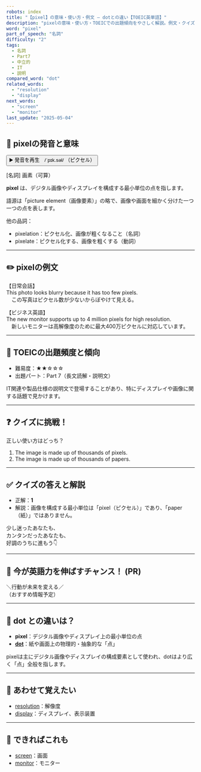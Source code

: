 ```yaml
---
robots: index
title: "【pixel】の意味・使い方・例文 ― dotとの違い【TOEIC英単語】"
description: "pixelの意味・使い方・TOEICでの出題傾向をやさしく解説。例文・クイズ付きでdotとの違いもわかりやすく学べます。"
word: "pixel"
part_of_speech: "名詞"
difficulty: "2"
tags:
  - 名詞
  - Part7
  - 中立的
  - IT
  - 説明
compared_word: "dot"
related_words:
  - "resolution"
  - "display"
next_words:
  - "screen"
  - "monitor"
last_update: "2025-05-04"
---
```


## 🔰 pixelの発音と意味

<button class="play-audio" onclick="playTTS('pixel')">
  <span class="play-audio-main">
    ▶️ 発音を再生　/ˈpɪk.səl/
  </span>
  <span class="play-audio-sub">
    （ピクセル）
  </span>
</button>

[名詞] 画素（可算）

**pixel** は、デジタル画像やディスプレイを構成する最小単位の点を指します。

語源は「picture element（画像要素）」の略で、画像や画面を細かく分けた一つ一つの点を表します。

他の品詞：  
- pixelation：ピクセル化、画像が粗くなること（名詞）
- pixelate：ピクセル化する、画像を粗くする（動詞）

---

## ✏️ pixelの例文

【日常会話】  
This photo looks blurry because it has too few pixels.  
　この写真はピクセル数が少ないからぼやけて見える。

【ビジネス英語】  
The new monitor supports up to 4 million pixels for high resolution.  
　新しいモニターは高解像度のために最大400万ピクセルに対応しています。

---

## 🎯 TOEICの出題頻度と傾向

- 難易度：★★☆☆☆
- 出題パート：Part 7（長文読解・説明文）

IT関連や製品仕様の説明文で登場することがあり、特にディスプレイや画像に関する話題で見かけます。

---

## ❓ クイズに挑戦！

正しい使い方はどっち？

1. The image is made up of thousands of pixels.  
2. The image is made up of thousands of papers.

---

## ✅ クイズの答えと解説

- 正解：**1**
- 解説：画像を構成する最小単位は「pixel（ピクセル）」であり、「paper（紙）」ではありません。

少し迷ったあなたも、  
カンタンだったあなたも、  
好調のうちに進もう👇️

---

## 🚀 今が英語力を伸ばすチャンス！ (PR)

<div class="info-center">
＼行動が未来を変える／<br>  
（おすすめ情報予定）
</div>

---

## 🤔  dot との違いは？

- **pixel**：デジタル画像やディスプレイ上の最小単位の点
- **[dot](/dot)**：紙や画面上の物理的・抽象的な「点」

pixelは主にデジタル画像やディスプレイの構成要素として使われ、dotはより広く「点」全般を指します。

---

## 🧩 あわせて覚えたい

- [resolution](/resolution)：解像度
- [display](/display)：ディスプレイ、表示装置

---

## 📖 できればこれも

- [screen](/screen)：画面
- [monitor](/monitor)：モニター

<!-- cvid: aid30_bid14 -->

